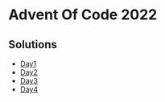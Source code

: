 # Advent Of Code 2022

## Solutions

* [Day1](./src/main/kotlin/day1)
* [Day2](./src/main/kotlin/day2)
* [Day3](./src/main/kotlin/day3)
* [Day4](./src/main/kotlin/day4)